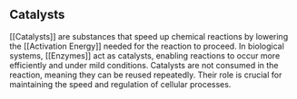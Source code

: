 ## Catalysts  
[[Catalysts]] are substances that speed up chemical reactions by lowering the [[Activation Energy]] needed for the reaction to proceed. In biological systems, [[Enzymes]] act as catalysts, enabling reactions to occur more efficiently and under mild conditions. Catalysts are not consumed in the reaction, meaning they can be reused repeatedly. Their role is crucial for maintaining the speed and regulation of cellular processes.